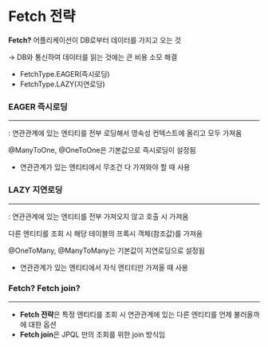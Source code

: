 # Fetch 전략

**Fetch?** 어플리케이션이 DB로부터 데이터를 가지고 오는 것

→ DB와 통신하여 데이터를 읽는 것에는 큰 비용 소모 해결

- FetchType.EAGER(즉시로딩)
- FetchType.LAZY(지연로딩)

### EAGER 즉시로딩

---

: 연관관계에 있는 엔티티를 전부 로딩해서 영속성 컨텍스트에 올리고 모두 가져옴

@ManyToOne, @OneToOne은 기본값으로 즉시로딩이 설정됨

- 연관관계가 있는 엔티티에서 무조건 다 가져와야 할 때 사용

### LAZY 지연로딩

---

: 연관관계에 있는 엔티티를 전부 가져오지 않고 호출 시 가져옴

다른 엔티티를 조회 시 해당 테이블의 프록시 객체(참조값)를 가져옴

@OneToMany, @ManyToMany는 기본값이 지연로딩으로 설정됨

- 연관관계가 있는 엔티티에서 자식 엔티티만 가져올 때 사용

### Fetch? Fetch join?

---

- **Fetch 전략**은 특정 엔티티를 조회 시 연관관계에 있는 다른 엔티티를 언제 불러올까에 대한 옵션
- **Fetch join**은 JPQL 만의 조회를 위한 join 방식임
